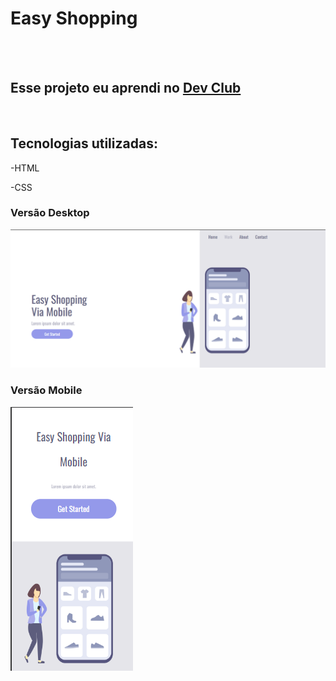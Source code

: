 <h1> Easy Shopping</h1>
<br>
<br>
<h2>Esse projeto eu aprendi no <a href="https://rodolfomori.com.br/devclub"> Dev Club</a></h2>
<br>
<h2> Tecnologias utilizadas:</h2>
<p>
  -HTML
 </p>
 <p>
    -CSS
 </p>
<h3> Versão Desktop</h3>
<img src="https://github.com/PabloNascimento22/easy-shopping/blob/main/Imag/Desktop.png?raw=true">
<br>
<h3>Versão Mobile</h3> 
<img src="https://github.com/PabloNascimento22/easy-shopping/blob/main/Imag/Mobile.png?raw=true">
